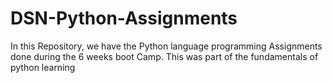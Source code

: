 # DSN-Python-Assignments
In this Repository, we have the Python language programming Assignments done during the 6 weeks boot Camp. This was part of the fundamentals of python learning
